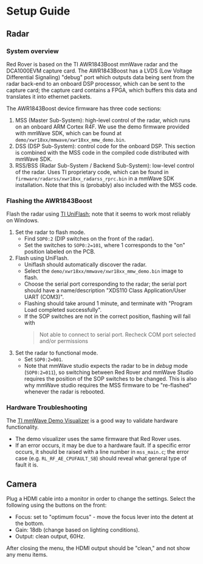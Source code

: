 # Setup Guide

## Radar

### System overview

Red Rover is based on the TI AWR1843Boost mmWave radar and the DCA1000EVM capture card. The AWR1843Boost
has a LVDS (Low Voltage Differential Signaling) "debug" port which outputs data being sent from the radar back-end to an onboard DSP processor, which can be sent to the capture card; the capture card contains a FPGA, which buffers this data and translates it into ethernet packets.

The AWR1843Boost device firmware has three code sections:
1. MSS (Master Sub-System): high-level control of the radar, which runs on an onboard ARM Cortex R4F. We use the demo firmware provided with mmWave SDK, which can be found at `demo/xwr18xx/mmwave/xwr18xx_mmw_demo.bin`.
2. DSS (DSP Sub-System): control code for the onboard DSP. This section is combined with the MSS code in the compiled code distributed with mmWave SDK.
3. RSS/BSS (Radar Sub-System / Backend Sub-System): low-level control of the radar. Uses TI proprietary code, which can be found in `firmware/radarss/xwr18xx_radarss_rprc.bin` in a mmWave SDK installation. Note that this is (probably) also included with the MSS code. 

### Flashing the AWR1843Boost

Flash the radar using [TI UniFlash](https://www.ti.com/tool/UNIFLASH); note that it seems to work most reliably on Windows.

1. Set the radar to flash mode.
    - Find `SOP0:2` (DIP switches on the front of the radar).
    - Set the switches to `SOP0:2=101`, where 1 corresponds to the "on" position labeled on the PCB.
2. Flash using UniFlash.
    - Uniflash should automatically discover the radar.
    - Select the `demo/xwr18xx/mmwave/xwr18xx_mmw_demo.bin` image to flash.
    - Choose the serial port corresponding to the radar; the serial port should have a name/description "XDS110 Class Application/User UART (COM3)".
    - Flashing should take around 1 minute, and terminate with "Program Load completed successfully".
    - If the SOP switches are not in the correct position, flashing will fail with
        > Not able to connect to serial port. Recheck COM port selected and/or permissions
3. Set the radar to functional mode.
    - Set `SOP0:2=001`.
    - Note that mmWave studio expects the radar to be in *debug* mode (`SOP0:2=011`), so switching between Red Rover and mmWave Studio requires the position of the SOP switches to be changed. This is also why mmWave studio requires the MSS firmware to be "re-flashed" whenever the radar is rebooted.

### Hardware Troubleshooting

The [TI mmWave Demo Visualizer](https://dev.ti.com/gallery/view/mmwave/mmWave_Demo_Visualizer/ver/3.6.0/) is a good way to validate hardware functionality.
- The demo visualizer uses the same firmware that Red Rover uses.
- If an error occurs, it may be due to a hardware fault. If a specific error occurs, it should be raised with a line number in `mss_main.c`; the error case (e.g. `RL_RF_AE_CPUFAULT_SB`) should reveal what general type of fault it is.


## Camera

Plug a HDMI cable into a monitor in order to change the settings. Select the following using the buttons on the front:
- Focus: set to "optimum focus" - move the focus lever into the detent at the bottom.
- Gain: 18db (change based on lighting conditions).
- Output: clean output, 60Hz.

After closing the menu, the HDMI output should be "clean," and not show any menu items.
